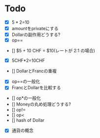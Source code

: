 # Todo

* [x] $5*2=$10
* [x] amountをprivateにする
* [x] Dollarの副作用どうする?
* [x] op==
* [] $5 + 10 CHF = $10(レートが 2:1 の場合)
* [x] 5CHF*2=10CHF
* [] DollarとFrancの重複
* [x] op==の一般化
* [x] FrancとDollarを比較する
* [] op*の一般化
* [] Moneyの丸め処理どうする?
* [] op!=
* [] op<
* [] hash of Dollar
* [x] 通貨の概念
